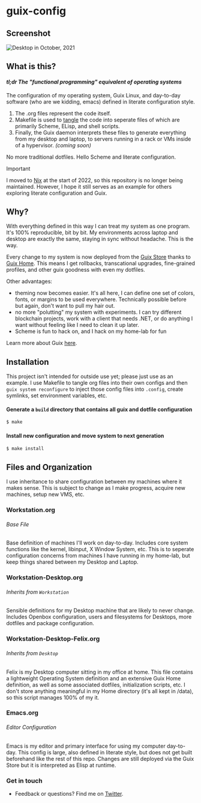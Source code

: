 # guix-config
## Screenshot

![Desktop in October, 2021](res/Desktop.png) 

## What is this?
#### _tl;dr The "functional programming" equivalent of operating systems_
The configuration of my operating system, Guix Linux, and day-to-day software (who are we kidding, emacs) defined in literate configuration style. 

1. The .org files represent the code itself. 
2. Makefile is used to [tangle](https://orgmode.org/worg/org-contrib/babel/intro.html) the code into seperate files of which are primarily Scheme, ELisp, and shell scripts.
3. Finally, the Guix daemon interprets these files to generate everything from my desktop and laptop, to servers running in a rack or VMs inside of a hypervisor. _(coming soon)_

No more traditional dotfiles. Hello Scheme and literate configuration.

> [!IMPORTANT]
> I moved to [Nix](https://github.com/dustinlyons/nixos-config) at the start of 2022, so this repository is no longer being maintained. However, I hope it still serves as an example for others exploring literate configuration and Guix.

## Why?
With everything defined in this way I can treat my system as one program. It's 100% reproducible, bit by bit. My environments across laptop
and desktop are exactly the same, staying in sync without headache. This is the way.

Every change to my system is now deployed from the [Guix Store](https://guix.gnu.org/manual/en/html_node/The-Store.html) thanks to [Guix Home](https://guix.gnu.org/manual/devel/en/html_node/Home-Configuration.html). This means I get rollbacks, transcational upgrades, fine-grained profiles, and other guix goodness with even my dotfiles.

Other advantages: 
- theming now becomes easier. It's all here, I can define one set of colors, fonts, or margins to be used everywhere. Technically possible before but again, don't want to pull my hair out.
- no more "polutting" my system with experiments. I can try different blockchain projects, work with a client that needs .NET, or do anything I want without feeling like I need to clean it up later.
- Scheme is fun to hack on, and I hack on my home-lab for fun

Learn more about Guix [here](https://guix.gnu.org/).

## Installation
This project isn't intended for outside use yet; please just use as an example. I use Makefile to tangle org files into their own configs and then ```guix system reconfigure``` to inject those config files into ```.config```, create symlinks, set environment variables, etc. 

#### Generate a ```build``` directory that contains all guix and dotfile configuration

```sh
$ make
```

#### Install new configuration and move system to next generation
```sh
$ make install
```

## Files and Organization
I use inheritance to share configuration between my machines where it makes sense. This is subject to change as I make progress, acquire new machines, setup new VMS, etc.

### Workstation.org
###### Base File
Base definition of machines I'll work on day-to-day. Includes core system functions like the kernel, libinput, X Window System, etc. This is to seperate configuration concerns from machines I have running in my home-lab, but keep things shared between my Desktop and Laptop.

### Workstation-Desktop.org
###### Inherits from `Workstation`
Sensible definitions for my Desktop machine that are likely to never change. Includes Openbox configuration, users and filesystems for Desktops, more dotfiles and package configuration.

### Workstation-Desktop-Felix.org
###### Inherits from `Desktop`
Felix is my Desktop computer sitting in my office at home. This file contains a lightweight Operating System definition and an extensive Guix Home definition, as well as some associated dotfiles, initialization scripts, etc. I don't store anything meaningful in my Home directory (it's all kept in /data), so this script manages 100% of my it.

### Emacs.org
###### Editor Configuration
Emacs is my editor and primary interface for using my computer day-to-day. This config is large, also defined in literate style, but does not get built beforehand like the rest of this repo. Changes are still deployed via the Guix Store but it is interpreted as Elisp at runtime.

### Get in touch
- Feedback or questions? Find me on [Twitter](https://twitter.com/dustinhlyons).
